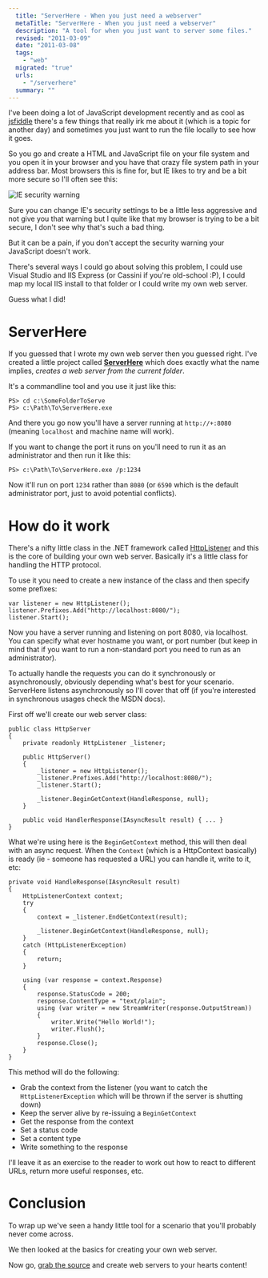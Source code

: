 ```yaml
---
  title: "ServerHere - When you just need a webserver"
  metaTitle: "ServerHere - When you just need a webserver"
  description: "A tool for when you just want to server some files."
  revised: "2011-03-09"
  date: "2011-03-08"
  tags: 
    - "web"
  migrated: "true"
  urls: 
    - "/serverhere"
  summary: ""
---
```

I've been doing a lot of JavaScript development recently and as cool as [jsfiddle][1] there's a few things that really irk me about it (which is a topic for another day) and sometimes you just want to run the file locally to see how it goes.

So you go and create a HTML and JavaScript file on your file system and you open it in your browser and you have that crazy file system path in your address bar. Most browsers this is fine for, but IE likes to try and be a bit more secure so I'll often see this:

![IE security warning][2]

Sure you can change IE's security settings to be a little less aggressive and not give you that warning but I quite like that my browser is trying to be a bit secure, I don't see why that's such a bad thing.

But it can be a pain, if you don't accept the security warning your JavaScript doesn't work.

There's several ways I could go about solving this problem, I could use Visual Studio and IIS Express (or Cassini if you're old-school :P), I could map my local IIS install to that folder or I could write my own web server.

Guess what I did!

# ServerHere

If you guessed that I wrote my own web server then you guessed right. I've created a little project called **[ServerHere][3]** which does exactly what the name implies, *creates a web server from the current folder*.

It's a commandline tool and you use it just like this:

    PS> cd c:\SomeFolderToServe
    PS> c:\Path\To\ServerHere.exe

And there you go now you'll have a server running at `http://+:8080` (meaning `localhost` and machine name will work).

If you want to change the port it runs on you'll need to run it as an administrator and then run it like this:

    PS> c:\Path\To\ServerHere.exe /p:1234

Now it'll run on port `1234` rather than `8080` (or `6590` which is  the default administrator port, just to avoid potential conflicts).

# How do it work

There's a nifty little class in the .NET framework called [HttpListener][4] and this is the core of building your own web server. Basically it's a little class for handling the HTTP protocol.

To use it you need to create a new instance of the class and then specify some prefixes:

    var listener = new HttpListener();
    listener.Prefixes.Add("http://localhost:8080/");
    listener.Start();

Now you have a server running and listening on port 8080, via localhost. You can specify what ever hostname you want, or port number (but keep in mind that if you want to run a non-standard port you need to run as an administrator).

To actually handle the requests you can do it synchronously or asynchronously, obviously depending what's best for your scenario. ServerHere listens asynchronously so I'll cover that off (if you're interested in synchronous usages check the MSDN docs).

First off we'll create our web server class:

    public class HttpServer
    {
        private readonly HttpListener _listener;

        public HttpServer()
        {
            _listener = new HttpListener();
			_listener.Prefixes.Add("http://localhost:8080/");
			_listener.Start();
			
			_listener.BeginGetContext(HandleResponse, null);
        }

        public void HandlerResponse(IAsyncResult result) { ... }
    }

What we're using here is the `BeginGetContext` method, this will then deal with an async request. When the `Context` (which is a HttpContext basically) is ready (ie - someone has requested a URL) you can handle it, write to it, etc:

	private void HandleResponse(IAsyncResult result)
	{
		HttpListenerContext context;
		try
		{
			context = _listener.EndGetContext(result);

		    _listener.BeginGetContext(HandleResponse, null);
		}
		catch (HttpListenerException)
		{
			return;
		}

		using (var response = context.Response)
		{
			response.StatusCode = 200;
			response.ContentType = "text/plain";
			using (var writer = new StreamWriter(response.OutputStream))
			{
				writer.Write("Hello World!");
				writer.Flush();
			}
			response.Close();
		}
	}

This method will do the following:

* Grab the context from the listener (you want to catch the `HttpListenerException` which will be thrown if the server is shutting down)
* Keep the server alive by re-issuing a `BeginGetContext`
* Get the response from the context
* Set a status code
* Set a content type
* Write something to the response

I'll leave it as an exercise to the reader to work out how to react to different URLs, return more useful responses, etc.

# Conclusion

To wrap up we've seen a handy little tool for a scenario that you'll probably never come across.

We then looked at the basics for creating your own web server.

Now go, [grab the source][5] and create web servers to your hearts content!


  [1]: http://jsfiddle.net
  [2]: https://www.aaron-powell.com/upload/Render/javascript/ie-security.PNG
  [3]: http://hg.slace.biz/serverhere
  [4]: http://msdn.microsoft.com/en-us/library/system.net.httplistener.aspx
  [5]: http://hg.slace.biz/serverhere/src